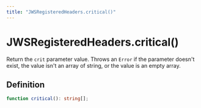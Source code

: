 ```yaml
---
title: "JWSRegisteredHeaders.critical()"
---
```


# JWSRegisteredHeaders.critical()

Return the `crit` parameter value. Throws an `Error` if the parameter doesn't exist, the value isn't an array of string, or the value is an empty array.

## Definition

```ts
function critical(): string[];
```
